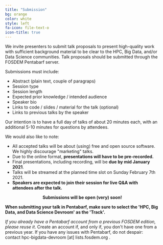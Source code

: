 ```yaml
---
title: "Submission"
bg: orange
color: white
style: left
fa-icon: file-text-o
icon-title: true
---
```


We invite presenters to submit talk proposals to present high-quality work with sufficient background
material to be clear to the HPC, Big Data, and/or Data Science communities.
Talk proposals should be submitted through the FOSDEM Pentabarf
server.
<!--Talk proposals should be submitted through the [FOSDEM Pentabarf
server](https://penta.fosdem.org/submission/FOSDEM21).-->
Submissions must include:

- Abstract (plain text, couple of paragraps)
- Session type
- Session length
- Expected prior knowledge / intended audience
- Speaker bio
- Links to code / slides / material for the talk (optional)
- Links to previous talks by the speaker

Our intention is to have a full day of talks of about 20 minutes each, with an additional 5-10 minutes for questions by attendees.

We would also like to note:

- All accepted talks will be about (using) free and open source software.<br/>We highly discourage "marketing" talks.
- Due to the online format, <strong>presentations will have to be pre-recorded.</strong>
- Final presentations, including recording, will be <strong>due by mid January 2021</strong>.
- Talks will be streamed at the planned time slot on Sunday February 7th 2021.
- <strong>Speakers are expected to join their session for live Q&A with attendees after the talk.</strong>

<p align="center"><strong>Submissions will be open (very) soon!</strong></p>
<!--<div style="text-align:center;">
  <p>
    <span style="font-size:20px;">
      <a href="https://penta.fosdem.org/submission/FOSDEM21">
        <i class="fa fa-sign-in">&nbsp;<b>Click here to submit.</b></i>
      </a>
    </span>
  </p>
</div>-->

<!--
<p><strong>Submissions are closed since Friday Nov 23rd 2018.
The full devroom program is available at <a href="https://fosdem.org/2019/schedule/track/hpc,_big_data_and_data_science/">https://fosdem.org/2019/schedule/track/hpc,_big_data_and_data_science/</a>.</strong>.</p>
-->

<strong>When submitting your talk in Pentabarf, make sure to select the 'HPC, Big Data,
and Data Science Devroom' as the 'Track'.</strong>

<em>If you already have a Pentabarf account from a previous FOSDEM edition, please reuse it</em>.
Create an account if, and only if, you don't have one from a previous year. If
you have any issues with Pentabarf, do not despair: contact hpc-bigdata-devroom [at] lists.fosdem.org .
